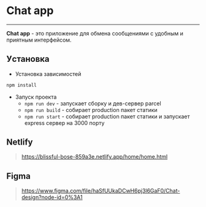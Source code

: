 # Chat app

---

**Chat app** - это приложение для обмена сообщениями с удобным и приятным интерфейсом.

## Уcтановка

- Установка зависимостей

```bash
npm install
```

- Запуск проекта
    - ```npm run dev``` - запускает сборку и дев-сервер parcel
    - ```npm run build``` - собирает production пакет статики
    - ```npm run start``` - собирает production пакет статики и запускает express сервер на 3000 порту

## Netlify

> https://blissful-bose-859a3e.netlify.app/home/home.html

## Figma

> https://www.figma.com/file/haSfUUkaDCwH6pj3l6GaF0/Chat-design?node-id=0%3A1
